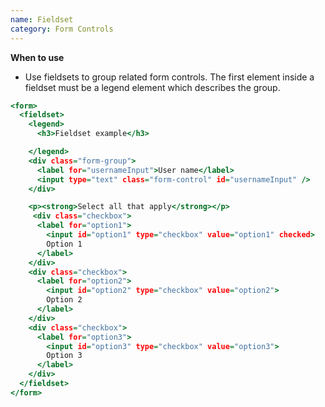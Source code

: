 ```yaml
---
name: Fieldset
category: Form Controls
---
```


**When to use**
- Use fieldsets to group related form controls. The first element inside a fieldset must be a legend element which describes the group.

```example.html
<form>
  <fieldset>
    <legend>
      <h3>Fieldset example</h3>

    </legend>
    <div class="form-group">
      <label for="usernameInput">User name</label>
      <input type="text" class="form-control" id="usernameInput" />
    </div>

    <p><strong>Select all that apply</strong></p>
     <div class="checkbox">
      <label for="option1">
        <input id="option1" type="checkbox" value="option1" checked>
        Option 1
      </label>
    </div>
    <div class="checkbox">
      <label for="option2">
        <input id="option2" type="checkbox" value="option2">
        Option 2
      </label>
    </div>
    <div class="checkbox">
      <label for="option3">
        <input id="option3" type="checkbox" value="option3">
        Option 3
      </label>
    </div>
  </fieldset>
</form>
```
